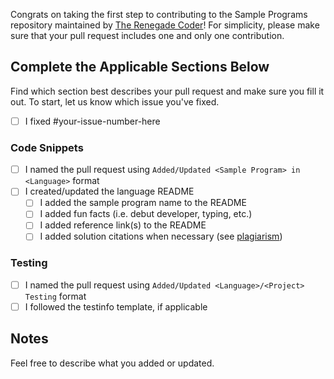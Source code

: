 Congrats on taking the first step to contributing to the Sample Programs repository maintained by [The Renegade Coder][1]! 
For simplicity, please make sure that your pull request includes one and only one contribution.

## Complete the Applicable Sections Below

Find which section best describes your pull request and make sure you fill it out. To start, let us know which issue you've fixed.

- [ ] I fixed #your-issue-number-here

### Code Snippets

- [ ] I named the pull request using `Added/Updated <Sample Program> in <Language>` format
- [ ] I created/updated the language README
  - [ ] I added the sample program name to the README
  - [ ] I added fun facts (i.e. debut developer, typing, etc.)
  - [ ] I added reference link(s) to the README
  - [ ] I added solution citations when necessary (see [plagiarism][2])

### Testing

- [ ] I named the pull request using `Added/Updated <Language>/<Project> Testing` format
- [ ] I followed the testinfo template, if applicable

## Notes

Feel free to describe what you added or updated.

[1]: https://therenegadecoder.com/
[2]: https://github.com/TheRenegadeCoder/sample-programs/blob/master/.github/CONTRIBUTING.md#plagiarism
